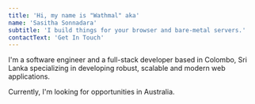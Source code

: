 ```yaml
---
title: 'Hi, my name is "Wathmal" aka'
name: 'Sasitha Sonnadara'
subtitle: 'I build things for your browser and bare-metal servers.'
contactText: 'Get In Touch'
---
```


I'm a software engineer and a full-stack developer based in Colombo, Sri Lanka specializing in developing
robust, scalable and modern
web applications.

Currently, I'm looking for opportunities in Australia.
